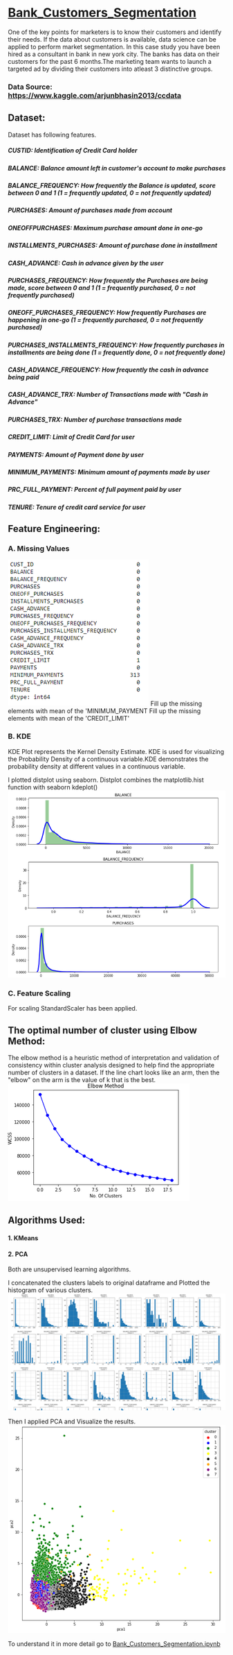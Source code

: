 # [Bank_Customers_Segmentation](https://github.com/parthshah28/Bank_Customers_Segmentation)
One of the key points for marketers is to know their customers and identify their needs. If the data about customers is available, data science can be applied to perform market segmentation. In this case study you have been hired as a consultant in bank in new york city.
The banks has data on their customers for the past 6 months.The marketing team wants to launch a targeted ad by dividing their customers into atleast 3 distinctive groups.

### Data Source: https://www.kaggle.com/arjunbhasin2013/ccdata

## Dataset:
Dataset has following features.
##### CUSTID: Identification of Credit Card holder 
##### BALANCE: Balance amount left in customer's account to make purchases
##### BALANCE_FREQUENCY: How frequently the Balance is updated, score between 0 and 1 (1 = frequently updated, 0 = not frequently updated)
##### PURCHASES: Amount of purchases made from account
##### ONEOFFPURCHASES: Maximum purchase amount done in one-go
##### INSTALLMENTS_PURCHASES: Amount of purchase done in installment
##### CASH_ADVANCE: Cash in advance given by the user
##### PURCHASES_FREQUENCY: How frequently the Purchases are being made, score between 0 and 1 (1 = frequently purchased, 0 = not frequently purchased)
##### ONEOFF_PURCHASES_FREQUENCY: How frequently Purchases are happening in one-go (1 = frequently purchased, 0 = not frequently purchased)
##### PURCHASES_INSTALLMENTS_FREQUENCY: How frequently purchases in installments are being done (1 = frequently done, 0 = not frequently done)
##### CASH_ADVANCE_FREQUENCY: How frequently the cash in advance being paid
##### CASH_ADVANCE_TRX: Number of Transactions made with "Cash in Advance"
##### PURCHASES_TRX: Number of purchase transactions made
##### CREDIT_LIMIT: Limit of Credit Card for user
##### PAYMENTS: Amount of Payment done by user
##### MINIMUM_PAYMENTS: Minimum amount of payments made by user  
##### PRC_FULL_PAYMENT: Percent of full payment paid by user
##### TENURE: Tenure of credit card service for user

## Feature Engineering:

### A. Missing Values
![](https://github.com/parthshah28/Bank_Customers_Segmentation/blob/main/images/1.png)
Fill up the missing elements with mean of the 'MINIMUM_PAYMENT
Fill up the missing elements with mean of the 'CREDIT_LIMIT'

### B. KDE
KDE Plot represents the Kernel Density Estimate. KDE is used for visualizing the Probability Density of a continuous variable.KDE demonstrates the probability density at different values in a continuous variable.

I plotted distplot using seaborn. Distplot combines the matplotlib.hist function with seaborn kdeplot()
![](https://github.com/parthshah28/Bank_Customers_Segmentation/blob/main/images/2.png)

### C. Feature Scaling
For scaling StandardScaler has been applied.

## The optimal number of cluster using Elbow Method:
The elbow method is a heuristic method of interpretation and validation of consistency within cluster analysis designed to help find the appropriate number of clusters in a dataset. If the line chart looks like an arm, then the "elbow" on the arm is the value of k that is the best.
![](https://github.com/parthshah28/Bank_Customers_Segmentation/blob/main/images/3.png)

## Algorithms Used:
#### 1. KMeans
#### 2. PCA
Both are unsupervised learning algorithms.

I concatenated the clusters labels to original dataframe and Plotted the histogram of various clusters.
![](https://github.com/parthshah28/Bank_Customers_Segmentation/blob/main/images/5.png)

Then I applied PCA and Visualize the results.
![](https://github.com/parthshah28/Bank_Customers_Segmentation/blob/main/images/4.png)

To understand it in more detail go to [Bank_Customers_Segmentation.ipynb](https://github.com/parthshah28/Bank_Customers_Segmentation/blob/main/Bank_Customers_Segmentation.ipynb)


